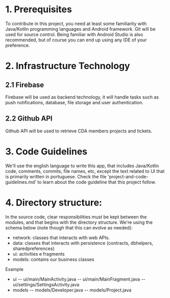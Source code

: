 # 1. Prerequisites

To contribute in this project, you need at least some familiarity with Java/Kotlin programming languages and Android framework. Git will be used for source control.
Being familiar with Android Studio is also recommended, but of course you can end up using any IDE of your preference.

# 2. Infrastructure Technology

## 2.1 Firebase
Firebase will be used as backend technology, it will handle tasks such as push notifications, database, file storage and user authentication.

## 2.2 Github API
Github API will be used to retrieve CDA members projects and tickets.

# 3. Code Guidelines
We'll use the english language to write this app, that includes Java/Kotlin code, comments, commits, file names, etc, except the text related to UI that is primarily written in portuguese.
Check the file 'project-and-code-guidelines.md' to learn about the code guideline that this project follow.

# 4. Directory structure:
In the source code, clear responsibilities must be kept between the modules, and that begins with the directory structure. We're using the schema below (note though that this can evolve as needed):

- network: classes that interacts with web APIs.
- data: classes that interacts with persistence (contracts, dbhelpers, sharedpreferences)
- ui: activities e fragments
- models: contains our business classes

Example
- ui
-- ui/main/MainActivity.java
-- ui/main/MainFragment.java
-- ui/settings/SettingsActivity.java
- models
-- models/Developer.java
-- models/Project.java
